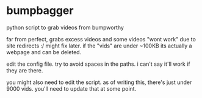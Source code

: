 # bumpbagger
python script to grab videos from bumpworthy


far from perfect, grabs excess videos and some videos "wont work" due to site redirects :/
might fix later. if the "vids" are under ~100KB its actually a webpage and can be deleted.


edit the config file. try to avoid spaces in the paths. i can't say it'll work if they are there.

you might also need to edit the script. as of writing this, there's just under 9000 vids. you'll need
to update that at some point.